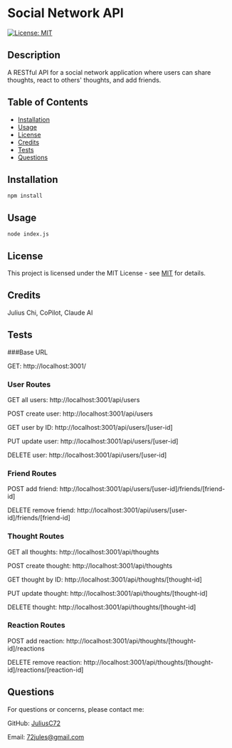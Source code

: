 # Social Network API
[![License: MIT](https://img.shields.io/badge/License-MIT-yellow.svg)](https://opensource.org/licenses/MIT)

## Description

A RESTful API for a social network application where users can share thoughts, react to others' thoughts, and add friends.

## Table of Contents

- [Installation](#installation)
- [Usage](#usage)
- [License](#license)
- [Credits](#credits)
- [Tests](#tests)
- [Questions](#questions)

## Installation

```
npm install
```

## Usage

```node index.js```

## License

This project is licensed under the MIT License - see [MIT](https://opensource.org/licenses/MIT) for details.

## Credits

Julius Chi, CoPilot, Claude AI

## Tests

###Base URL

GET: http://localhost:3001/

### User Routes

GET all users: http://localhost:3001/api/users

POST create user: http://localhost:3001/api/users

GET user by ID: http://localhost:3001/api/users/[user-id]

PUT update user: http://localhost:3001/api/users/[user-id]

DELETE user: http://localhost:3001/api/users/[user-id]

### Friend Routes

POST add friend: http://localhost:3001/api/users/[user-id]/friends/[friend-id]

DELETE remove friend: http://localhost:3001/api/users/[user-id]/friends/[friend-id]

### Thought Routes

GET all thoughts: http://localhost:3001/api/thoughts

POST create thought: http://localhost:3001/api/thoughts

GET thought by ID: http://localhost:3001/api/thoughts/[thought-id]

PUT update thought: http://localhost:3001/api/thoughts/[thought-id]

DELETE thought: http://localhost:3001/api/thoughts/[thought-id]

### Reaction Routes

POST add reaction: http://localhost:3001/api/thoughts/[thought-id]/reactions

DELETE remove reaction: http://localhost:3001/api/thoughts/[thought-id]/reactions/[reaction-id]

## Questions

For questions or concerns, please contact me:

GitHub: [JuliusC72](https://github.com/JuliusC72)

Email: [72jules@gmail.com](mailto:72jules@gmail.com)
